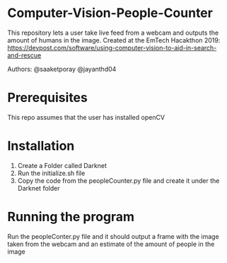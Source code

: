 # Computer-Vision-People-Counter
This repository lets a user take live feed from a webcam and outputs the amount of humans in the image. 
Created at the EmTech Hacakthon 2019: https://devpost.com/software/using-computer-vision-to-aid-in-search-and-rescue

Authors: @saaketporay @jayanthd04

# Prerequisites
This repo assumes that the user has installed openCV

# Installation
1) Create a Folder called Darknet
2) Run the initialize.sh file
3) Copy the code from the peopleCounter.py file and create it under the Darknet folder

# Running the program
Run the peopleConter.py file and it should output a frame with the image taken from the webcam and an estimate of the amount of people in the image
